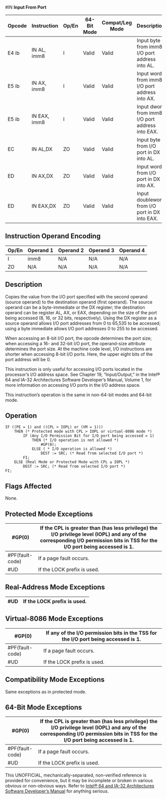 #IN
**Input From Port**

| Opcode | Instruction  | Op/En | 64-Bit Mode | Compat/Leg Mode | Description                                      |
| ------ | ------------ | ----- | ----------- | --------------- | ------------------------------------------------ |
| E4 ib  | IN AL, imm8  | I     | Valid       | Valid           | Input byte from imm8 I/O port address into AL.   |
| E5 ib  | IN AX, imm8  | I     | Valid       | Valid           | Input word from imm8 I/O port address into AX.   |
| E5 ib  | IN EAX, imm8 | I     | Valid       | Valid           | Input dword from imm8 I/O port address into EAX. |
| EC     | IN AL,DX     | ZO    | Valid       | Valid           | Input byte from I/O port in DX into AL.          |
| ED     | IN AX,DX     | ZO    | Valid       | Valid           | Input word from I/O port in DX into AX.          |
| ED     | IN EAX,DX    | ZO    | Valid       | Valid           | Input doubleword from I/O port in DX into EAX.   |

## Instruction Operand Encoding

| Op/En | Operand 1 | Operand 2 | Operand 3 | Operand 4 |
| ----- | --------- | --------- | --------- | --------- |
| I     | imm8      | N/A       | N/A       | N/A       |
| ZO    | N/A       | N/A       | N/A       | N/A       |

## Description

Copies the value from the I/O port specified with the second operand (source operand) to the destination operand (first operand). The source operand can be a byte-immediate or the DX register; the destination operand can be register AL, AX, or EAX, depending on the size of the port being accessed (8, 16, or 32 bits, respectively). Using the DX register as a source operand allows I/O port addresses from 0 to 65,535 to be accessed; using a byte immediate allows I/O port addresses 0 to 255 to be accessed.

When accessing an 8-bit I/O port, the opcode determines the port size; when accessing a 16- and 32-bit I/O port, the operand-size attribute determines the port size. At the machine code level, I/O instructions are shorter when accessing 8-bit I/O ports. Here, the upper eight bits of the port address will be 0.

This instruction is only useful for accessing I/O ports located in the processor’s I/O address space. See Chapter 19, “Input/Output,” in the Intel® 64 and IA-32 Architectures Software Developer’s Manual, Volume 1, for more information on accessing I/O ports in the I/O address space.

This instruction’s operation is the same in non-64-bit modes and 64-bit mode.

## Operation

```
IF ((PE = 1) and ((CPL > IOPL) or (VM = 1)))
    THEN (* Protected mode with CPL > IOPL or virtual-8086 mode *)
        IF (Any I/O Permission Bit for I/O port being accessed = 1)
            THEN (* I/O operation is not allowed *)
                #​​​​GP(0);
            ELSE ( * I/O operation is allowed *)
                DEST := SRC; (* Read from selected I/O port *)
        FI;
    ELSE (Real Mode or Protected Mode with CPL ≤ IOPL *)
        DEST := SRC; (* Read from selected I/O port *)
FI;

```

## Flags Affected

None.

## Protected Mode Exceptions

| \#​​​​GP(0)       | If the CPL is greater than (has less privilege) the I/O privilege level (IOPL) and any of the corresponding I/O permission bits in TSS for the I/O port being accessed is 1. |
| ----------------- | ---------------------------------------------------------------------------------------------------------------------------------------------------------------------------- |
| \#​PF(fault-code) | If a page fault occurs.                                                                                                                                                      |
| #​​​UD            | If the LOCK prefix is used.                                                                                                                                                  |

## Real-Address Mode Exceptions

| #​​​UD | If the LOCK prefix is used. |
| ------ | --------------------------- |

## Virtual-8086 Mode Exceptions

| \#​​​​GP(0)       | If any of the I/O permission bits in the TSS for the I/O port being accessed is 1. |
| ----------------- | ---------------------------------------------------------------------------------- |
| \#​PF(fault-code) | If a page fault occurs.                                                            |
| #​​​UD            | If the LOCK prefix is used.                                                        |

## Compatibility Mode Exceptions

Same exceptions as in protected mode.

## 64-Bit Mode Exceptions

| \#​​​​GP(0)       | If the CPL is greater than (has less privilege) the I/O privilege level (IOPL) and any of the corresponding I/O permission bits in TSS for the I/O port being accessed is 1. |
| ----------------- | ---------------------------------------------------------------------------------------------------------------------------------------------------------------------------- |
| \#​PF(fault-code) | If a page fault occurs.                                                                                                                                                      |
| #​​​UD            | If the LOCK prefix is used.                                                                                                                                                  |

This UNOFFICIAL, mechanically-separated, non-verified reference is provided for convenience, but it may be
incomplete or broken in various obvious or non-obvious
ways. Refer to [Intel® 64 and IA-32 Architectures Software Developer’s Manual](https://software.intel.com/en-us/download/intel-64-and-ia-32-architectures-sdm-combined-volumes-1-2a-2b-2c-2d-3a-3b-3c-3d-and-4) for anything serious.

